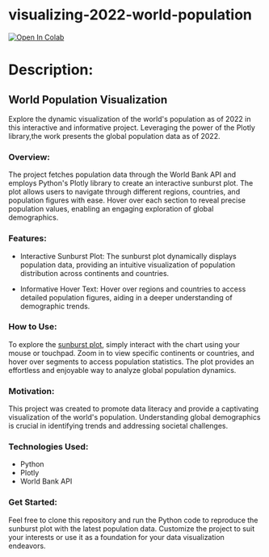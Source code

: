 # visualizing-2022-world-population

[![Open In Colab](https://colab.research.google.com/assets/colab-badge.svg)](https://githubtocolab.com/edudzikorku/visualizing-2022-world-population/tree/main/output/notebook/visualizing_world_population.ipynb)

# Description:

## World Population Visualization

Explore the dynamic visualization of the world's population as of 2022 in this interactive and informative project. Leveraging the power of the Plotly library,the work presents the global population data as of 2022.

### Overview:

The project fetches population data through the World Bank API and employs Python's Plotly library to create an interactive sunburst plot. The plot allows users to navigate through different regions, countries, and population figures with ease. Hover over each section to reveal precise population values, enabling an engaging exploration of global demographics.

### Features:

- Interactive Sunburst Plot: The sunburst plot dynamically displays population data, providing an intuitive visualization of population distribution across continents and countries.

- Informative Hover Text: Hover over regions and countries to access detailed population figures, aiding in a deeper understanding of demographic trends.

### How to Use:

To explore the <a href="https://github.com/edudzikorku/visualizing-2022-world-population/tree/c12b9f5c63a28cb937bd93f10a38b8f0c7575f62/output/html/world_population_sunburst.html" target=_blank>sunburst plot</a>, simply interact with the chart using your mouse or touchpad. Zoom in to view specific continents or countries, and hover over segments to access population statistics. The plot provides an effortless and enjoyable way to analyze global population dynamics.

### Motivation:

This project was created to promote data literacy and provide a captivating visualization of the world's population. Understanding global demographics is crucial in identifying trends and addressing societal challenges.

### Technologies Used:

- Python
- Plotly
- World Bank API

### Get Started:

Feel free to clone this repository and run the Python code to reproduce the sunburst plot with the latest population data. Customize the project to suit your interests or use it as a foundation for your data visualization endeavors.
